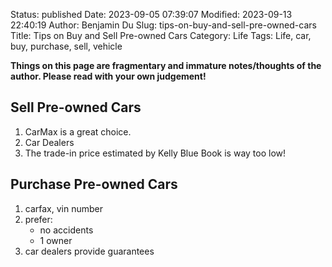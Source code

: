 Status: published
Date: 2023-09-05 07:39:07
Modified: 2023-09-13 22:40:19
Author: Benjamin Du
Slug: tips-on-buy-and-sell-pre-owned-cars
Title: Tips on Buy and Sell Pre-owned Cars
Category: Life
Tags: Life, car, buy, purchase, sell, vehicle

**Things on this page are fragmentary and immature notes/thoughts of the author. Please read with your own judgement!**

## Sell Pre-owned Cars

1. CarMax is a great choice.
2. Car Dealers 
3. The trade-in price estimated by Kelly Blue Book is way too low!

## Purchase Pre-owned Cars

1. carfax, vin number
2. prefer:
    - no accidents
    - 1 owner
3. car dealers provide guarantees



